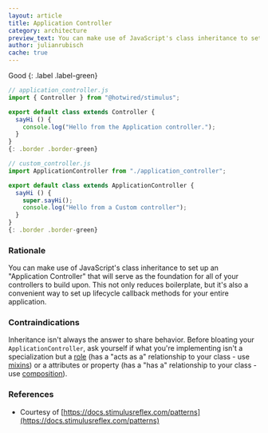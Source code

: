 ```yaml
---
layout: article
title: Application Controller
category: architecture
preview_text: You can make use of JavaScript's class inheritance to set up an "Application Controller" that will serve as the foundation for all of your controllers to build upon.
author: julianrubisch
cache: true
---
```



Good
{: .label .label-green}

```js
// application_controller.js
import { Controller } from "@hotwired/stimulus";

export default class extends Controller {
  sayHi () {
    console.log("Hello from the Application controller.");
  }
}
{: .border .border-green}
```

```js
// custom_controller.js
import ApplicationController from "./application_controller";

export default class extends ApplicationController {
  sayHi () {
    super.sayHi();
    console.log("Hello from a Custom controller");
  }
}
{: .border .border-green}
```

### Rationale
You can make use of JavaScript's class inheritance to set up an "Application Controller" that will serve as the foundation for all of your controllers to build upon. This not only reduces boilerplate, but it's also a convenient way to set up lifecycle callback methods for your entire application.

### Contraindications
Inheritance isn't always the answer to share behavior. Before bloating your `ApplicationController`, ask yourself if what you're implementing isn't a specialization but a [role](https://en.wikipedia.org/wiki/Data,_context_and_interaction) (has a "acts as a" relationship to your class - use [mixins](./mixins)) or a attributes or property (has a "has a" relationship to your class - use [composition](https://en.wikipedia.org/wiki/Composition_over_inheritance)).

### References
- Courtesy of [https://docs.stimulusreflex.com/patterns](https://docs.stimulusreflex.com/patterns)

<!-- ### Codesandbox Example -->
<!-- <iframe -->
<!--      src="https://codesandbox.io/embed/practical-shockley-lo5ns?fontsize=14&hidenavigation=1&module=%2Fsrc%2Fcontrollers%2Fexample_controller.js&theme=dark" -->
<!--      style="width:100%; height:500px; border:0; border-radius: 4px; overflow:hidden;" -->
<!--      title="practical-shockley-lo5ns" -->
<!--      allow="accelerometer; ambient-light-sensor; camera; encrypted-media; geolocation; gyroscope; hid; microphone; midi; payment; usb; vr; xr-spatial-tracking" -->
<!--      sandbox="allow-autoplay allow-forms allow-modals allow-popups allow-presentation allow-same-origin allow-scripts" -->
<!--    ></iframe> -->
